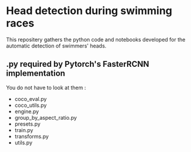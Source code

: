 # Head detection during swimming races

This repositery gathers the python code and notebooks developed for the automatic detection of swimmers' heads.

## .py required by Pytorch's FasterRCNN implementation 

You do not have to look at them :
- coco_eval.py
- coco_utils.py
- engine.py
- group_by_aspect_ratio.py
- presets.py
- train.py
- transforms.py
- utils.py

